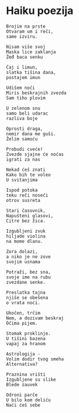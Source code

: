 # Haiku poezija

```
Brojim na prste
Otvaram um i reči,
same izviru.
```

```
Nisam više svoj
Мaska lice zaklanja
Žeđ baca senku
```

```
Čaj i limun,
slatka tišina dana,
postajem imun
```

```
Udišem noći
Miris beskrajnih zvezda
Sam tiho plovim
```

```
U zelenom snu
samo beli udarac
razliva boje
```

```
Oprosti draga,
nemir dana me guši.
Želim samoću
```

```
Probudi cveće!
Zvezde sjajne će noćas
igrati za nas
```

```
Nekad ćeš znati
Kako bih te voleo
U svitanjima
```

```
Ispod potoka
teku reči noseći
otrov susreta
```

```
Stari časovnik,
Napušteni glasovi,
Citre bez žica.
```

```
Izgubljeni zvuk
hiljade violina
na mome dlanu.
```

```
Zora dolazi,
a niko je ne zove
svojim usnama
```

```
Potraži, bez sna,
svoje ime na rubu
zvezdane senke.
```

```
Preslatka tajna
njiše se obešena
o vrata noći.
```

```
Ukočen, trčim
Nem, a dozivam beskraj
Očima pijem.
```

```
Stomak proklinje.
U tišini bazena
vapaj za hranom
```

```
Astrologija -
Volim dodir tvog smeha
Alternativa?
```

```
Praznina vrišti
Izgubljene su slike
Blede zauvek
```

```
Odroni parče
U bilo kom deliću
Naći ćeš sebe
```
